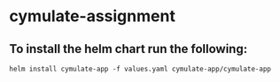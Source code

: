# cymulate-assignment

## To install the helm chart run the following:

`helm install cymulate-app -f values.yaml cymulate-app/cymulate-app`
